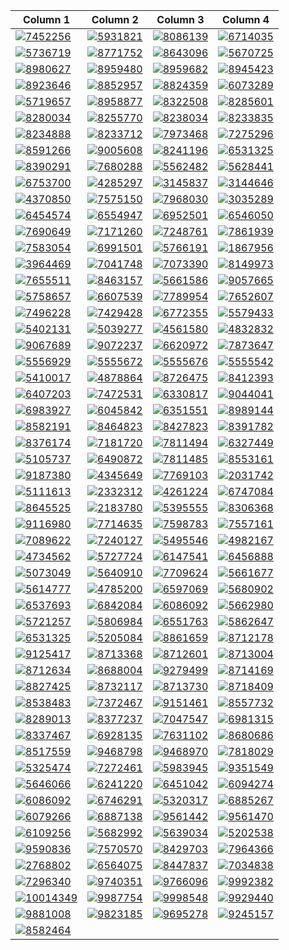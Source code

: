 | Column 1 | Column 2 | Column 3 | Column 4 |
|----------|----------|----------|----------|
|[![7452256](https://cdn.donmai.us/180x180/63/08/63081368093489e52faa973b6384a125.jpg)](https://cdn.donmai.us/original/63/08/63081368093489e52faa973b6384a125.jpg)|[![5931821](https://cdn.donmai.us/180x180/a6/7e/a67eed58a9e8796ee84eb7057704f01f.jpg)](https://cdn.donmai.us/original/a6/7e/a67eed58a9e8796ee84eb7057704f01f.jpg)|[![8086139](https://cdn.donmai.us/180x180/c6/56/c656613a8c3cf0142fd8404e2b3e9309.jpg)](https://cdn.donmai.us/original/c6/56/c656613a8c3cf0142fd8404e2b3e9309.png)|[![6714035](https://cdn.donmai.us/180x180/05/ac/05acd70d7ad25e8aeb8590eafeed0d73.jpg)](https://cdn.donmai.us/original/05/ac/05acd70d7ad25e8aeb8590eafeed0d73.png)|
|[![5736719](https://cdn.donmai.us/180x180/ae/f3/aef3b3fd04e76c3159c3f5c7a75e5883.jpg)](https://cdn.donmai.us/original/ae/f3/aef3b3fd04e76c3159c3f5c7a75e5883.jpg)|[![8771752](https://cdn.donmai.us/180x180/5f/2a/5f2a8843efc3afa109510845f51335ff.jpg)](https://cdn.donmai.us/original/5f/2a/5f2a8843efc3afa109510845f51335ff.png)|[![8643096](https://cdn.donmai.us/180x180/9c/ab/9caba22f5cba96efbdc5a4a738fe5b3c.jpg)](https://cdn.donmai.us/original/9c/ab/9caba22f5cba96efbdc5a4a738fe5b3c.jpg)|[![5670725](https://cdn.donmai.us/180x180/83/0c/830cdbb700d4ed21565e3c21d95b7e2a.jpg)](https://cdn.donmai.us/original/83/0c/830cdbb700d4ed21565e3c21d95b7e2a.jpg)|
|[![8980627](https://cdn.donmai.us/180x180/0b/72/0b726576a7edf7fd20df3cd10c804994.jpg)](https://cdn.donmai.us/original/0b/72/0b726576a7edf7fd20df3cd10c804994.jpg)|[![8959480](https://cdn.donmai.us/180x180/03/75/03756995a1104691f80927a9b1a18239.jpg)](https://cdn.donmai.us/original/03/75/03756995a1104691f80927a9b1a18239.jpg)|[![8959682](https://cdn.donmai.us/180x180/47/cd/47cd17c4ff8da88cd212b705b307a4c0.jpg)](https://cdn.donmai.us/original/47/cd/47cd17c4ff8da88cd212b705b307a4c0.webp)|[![8945423](https://cdn.donmai.us/180x180/75/ac/75ace2447359350bd1e1b9d74cf26023.jpg)](https://cdn.donmai.us/original/75/ac/75ace2447359350bd1e1b9d74cf26023.jpg)|
|[![8923646](https://cdn.donmai.us/180x180/89/54/8954af0896f56b5ee0761cb3932e934c.jpg)](https://cdn.donmai.us/original/89/54/8954af0896f56b5ee0761cb3932e934c.png)|[![8852957](https://cdn.donmai.us/180x180/cb/c0/cbc0aa04de437840bf9a64fb4925e721.jpg)](https://cdn.donmai.us/original/cb/c0/cbc0aa04de437840bf9a64fb4925e721.jpg)|[![8824359](https://cdn.donmai.us/180x180/7f/bb/7fbb92e87a168f102576ff9621319cbf.jpg)](https://cdn.donmai.us/original/7f/bb/7fbb92e87a168f102576ff9621319cbf.jpg)|[![6073289](https://cdn.donmai.us/180x180/b4/bc/b4bc5e96f8a30847ba08e6a7edc12837.jpg)](https://cdn.donmai.us/original/b4/bc/b4bc5e96f8a30847ba08e6a7edc12837.jpg)|
|[![5719657](https://cdn.donmai.us/180x180/be/84/be84edf64374fa3289cee9b28c458194.jpg)](https://cdn.donmai.us/original/be/84/be84edf64374fa3289cee9b28c458194.jpg)|[![8958877](https://cdn.donmai.us/180x180/a2/9c/a29cbb81b1f75ca67e452253d7e43d67.jpg)](https://cdn.donmai.us/original/a2/9c/a29cbb81b1f75ca67e452253d7e43d67.png)|[![8322508](https://cdn.donmai.us/180x180/3f/17/3f17d49fc9f84aeb6cd61e0585e4b307.jpg)](https://cdn.donmai.us/original/3f/17/3f17d49fc9f84aeb6cd61e0585e4b307.jpg)|[![8285601](https://cdn.donmai.us/180x180/c1/72/c17210c0516eb8c33d0a31b56025f69a.jpg)](https://cdn.donmai.us/original/c1/72/c17210c0516eb8c33d0a31b56025f69a.png)|
|[![8280034](https://cdn.donmai.us/180x180/ee/44/ee44cc6fbc58fbe5bdee2b5f0bd9183f.jpg)](https://cdn.donmai.us/original/ee/44/ee44cc6fbc58fbe5bdee2b5f0bd9183f.jpg)|[![8255770](https://cdn.donmai.us/180x180/c7/8e/c78e8f807ab6b7bde06d0eac114d650d.jpg)](https://cdn.donmai.us/original/c7/8e/c78e8f807ab6b7bde06d0eac114d650d.jpg)|[![8238034](https://cdn.donmai.us/180x180/bb/3e/bb3e5b055d56e90eadfca6ec037f2274.jpg)](https://cdn.donmai.us/original/bb/3e/bb3e5b055d56e90eadfca6ec037f2274.jpg)|[![8233835](https://cdn.donmai.us/180x180/33/69/3369892663f5d404e4c57c1af69bdcb0.jpg)](https://cdn.donmai.us/original/33/69/3369892663f5d404e4c57c1af69bdcb0.png)|
|[![8234888](https://cdn.donmai.us/180x180/04/e1/04e173b608c1b22cab3585a53fd5b40d.jpg)](https://cdn.donmai.us/original/04/e1/04e173b608c1b22cab3585a53fd5b40d.jpg)|[![8233712](https://cdn.donmai.us/180x180/e2/7a/e27ad794b73872e26a42b8f792509ffa.jpg)](https://cdn.donmai.us/original/e2/7a/e27ad794b73872e26a42b8f792509ffa.png)|[![7973468](https://cdn.donmai.us/180x180/9c/8e/9c8e94262ba677c4951d88381b5a24b6.jpg)](https://cdn.donmai.us/original/9c/8e/9c8e94262ba677c4951d88381b5a24b6.png)|[![7275296](https://cdn.donmai.us/180x180/73/85/738564f30352fe1a3fa34c54828afcaf.jpg)](https://cdn.donmai.us/original/73/85/738564f30352fe1a3fa34c54828afcaf.jpg)|
|[![8591266](https://cdn.donmai.us/180x180/cf/31/cf31a0d487b68fe91bc293a7069f4015.jpg)](https://cdn.donmai.us/original/cf/31/cf31a0d487b68fe91bc293a7069f4015.jpg)|[![9005608](https://cdn.donmai.us/180x180/d4/0b/d40baecd36620e58638c304c570d31f9.jpg)](https://cdn.donmai.us/original/d4/0b/d40baecd36620e58638c304c570d31f9.jpg)|[![8241196](https://cdn.donmai.us/180x180/3b/69/3b6957ac2c202eaa83dd1260245dce02.jpg)](https://cdn.donmai.us/original/3b/69/3b6957ac2c202eaa83dd1260245dce02.png)|[![6531325](https://cdn.donmai.us/180x180/f2/86/f286ef789fe18b5da8c8efa84d3e940b.jpg)](https://cdn.donmai.us/original/f2/86/f286ef789fe18b5da8c8efa84d3e940b.jpg)|
|[![8390291](https://cdn.donmai.us/180x180/81/f8/81f8682dd756aec93cd853dc4941aee7.jpg)](https://cdn.donmai.us/original/81/f8/81f8682dd756aec93cd853dc4941aee7.jpg)|[![7680288](https://cdn.donmai.us/180x180/02/e4/02e43e0bb33bb8b52595d4d5d7790a64.jpg)](https://cdn.donmai.us/original/02/e4/02e43e0bb33bb8b52595d4d5d7790a64.jpg)|[![5562482](https://cdn.donmai.us/180x180/b6/dc/b6dc17169b26a267facadd030be6efcc.jpg)](https://cdn.donmai.us/original/b6/dc/b6dc17169b26a267facadd030be6efcc.png)|[![5628441](https://cdn.donmai.us/180x180/e2/26/e2260b04c80360bda79cd1954295fc5f.jpg)](https://cdn.donmai.us/original/e2/26/e2260b04c80360bda79cd1954295fc5f.png)|
|[![6753700](https://cdn.donmai.us/180x180/ff/97/ff97b3db2b1899cb25ce03f97018195f.jpg)](https://cdn.donmai.us/original/ff/97/ff97b3db2b1899cb25ce03f97018195f.jpg)|[![4285297](https://cdn.donmai.us/180x180/63/a7/63a71240e95b4ebe066227b51e34043b.jpg)](https://cdn.donmai.us/original/63/a7/63a71240e95b4ebe066227b51e34043b.jpg)|[![3145837](https://cdn.donmai.us/180x180/3b/38/3b38d62853a4af2052b2c76f1aada896.jpg)](https://cdn.donmai.us/original/3b/38/3b38d62853a4af2052b2c76f1aada896.jpg)|[![3144646](https://cdn.donmai.us/180x180/e0/ed/e0edb8e5f2e4587f81047460144c0163.jpg)](https://cdn.donmai.us/original/e0/ed/e0edb8e5f2e4587f81047460144c0163.jpg)|
|[![4370850](https://cdn.donmai.us/180x180/aa/3f/aa3fdc04596e72f046104f2393ae2463.jpg)](https://cdn.donmai.us/original/aa/3f/aa3fdc04596e72f046104f2393ae2463.jpg)|[![7575150](https://cdn.donmai.us/180x180/2a/de/2ade38e8828ca4e7a0fadf8329e47cb9.jpg)](https://cdn.donmai.us/original/2a/de/2ade38e8828ca4e7a0fadf8329e47cb9.jpg)|[![7968030](https://cdn.donmai.us/180x180/c9/f1/c9f1701e96b0c252fb6b1de5c6839996.jpg)](https://cdn.donmai.us/original/c9/f1/c9f1701e96b0c252fb6b1de5c6839996.jpg)|[![3035289](https://cdn.donmai.us/180x180/f0/74/f0746f38ebe01c7f4ebd6e9ed4ffab68.jpg)](https://cdn.donmai.us/original/f0/74/f0746f38ebe01c7f4ebd6e9ed4ffab68.jpg)|
|[![6454574](https://cdn.donmai.us/180x180/b5/98/b598a5d14d47f5e167bbb7ea04958ad0.jpg)](https://cdn.donmai.us/original/b5/98/b598a5d14d47f5e167bbb7ea04958ad0.jpg)|[![6554947](https://cdn.donmai.us/180x180/30/0a/300a8c05660fcb56157894ab75767fc4.jpg)](https://cdn.donmai.us/original/30/0a/300a8c05660fcb56157894ab75767fc4.jpg)|[![6952501](https://cdn.donmai.us/180x180/21/bb/21bb594c4ed0700ff964ada3c344b2aa.jpg)](https://cdn.donmai.us/original/21/bb/21bb594c4ed0700ff964ada3c344b2aa.jpg)|[![6546050](https://cdn.donmai.us/180x180/75/8a/758a620f86b9ce4bebd8dbf370bdce8b.jpg)](https://cdn.donmai.us/original/75/8a/758a620f86b9ce4bebd8dbf370bdce8b.jpg)|
|[![7690649](https://cdn.donmai.us/180x180/d5/1a/d51af60a46041d82594b5f7a1c5df8c5.jpg)](https://cdn.donmai.us/original/d5/1a/d51af60a46041d82594b5f7a1c5df8c5.jpg)|[![7171260](https://cdn.donmai.us/180x180/05/20/05207a4579ba1ebf34169f833ab3ab34.jpg)](https://cdn.donmai.us/original/05/20/05207a4579ba1ebf34169f833ab3ab34.png)|[![7248761](https://cdn.donmai.us/180x180/04/07/04078479598689087bb4b1052968c583.jpg)](https://cdn.donmai.us/original/04/07/04078479598689087bb4b1052968c583.jpg)|[![7861939](https://cdn.donmai.us/180x180/d7/f0/d7f0b698839316180679437602703888.jpg)](https://cdn.donmai.us/original/d7/f0/d7f0b698839316180679437602703888.jpg)|
|[![7583054](https://cdn.donmai.us/180x180/a5/2b/a52b043c4dcc4c4db95f1d3e07937ffa.jpg)](https://cdn.donmai.us/original/a5/2b/a52b043c4dcc4c4db95f1d3e07937ffa.jpg)|[![6991501](https://cdn.donmai.us/180x180/f9/37/f9374b382b4e56c3625ef0908ac65584.jpg)](https://cdn.donmai.us/original/f9/37/f9374b382b4e56c3625ef0908ac65584.png)|[![5766191](https://cdn.donmai.us/180x180/51/95/5195554d16a01f36a4adf732a4c97921.jpg)](https://cdn.donmai.us/original/51/95/5195554d16a01f36a4adf732a4c97921.jpg)|[![1867956](https://cdn.donmai.us/180x180/c6/0d/c60d58b509c31e5456760a5aa2f6b6b8.jpg)](https://cdn.donmai.us/original/c6/0d/c60d58b509c31e5456760a5aa2f6b6b8.jpg)|
|[![3964469](https://cdn.donmai.us/180x180/7b/41/7b417cc5846704fcdc9bc11e8e3e1f76.jpg)](https://cdn.donmai.us/original/7b/41/7b417cc5846704fcdc9bc11e8e3e1f76.jpg)|[![7041748](https://cdn.donmai.us/180x180/d4/f3/d4f3c17df7c5dbdbe2bc45bf5e90de13.jpg)](https://cdn.donmai.us/original/d4/f3/d4f3c17df7c5dbdbe2bc45bf5e90de13.png)|[![7073390](https://cdn.donmai.us/180x180/d0/9e/d09eb1ff7a7222227229b5350bf623d3.jpg)](https://cdn.donmai.us/original/d0/9e/d09eb1ff7a7222227229b5350bf623d3.jpg)|[![8149973](https://cdn.donmai.us/180x180/71/f6/71f665e1aa390e5a27abb8439e85986c.jpg)](https://cdn.donmai.us/original/71/f6/71f665e1aa390e5a27abb8439e85986c.jpg)|
|[![7655511](https://cdn.donmai.us/180x180/13/b5/13b535bca2ae23fe7f30c7e5c136abf6.jpg)](https://cdn.donmai.us/original/13/b5/13b535bca2ae23fe7f30c7e5c136abf6.jpg)|[![8463157](https://cdn.donmai.us/180x180/6d/18/6d18aca231c3995f1f9013fac7ee07f9.jpg)](https://cdn.donmai.us/original/6d/18/6d18aca231c3995f1f9013fac7ee07f9.jpg)|[![5661586](https://cdn.donmai.us/180x180/e3/fc/e3fcb8d68ad8c69ab35bf39044555627.jpg)](https://cdn.donmai.us/original/e3/fc/e3fcb8d68ad8c69ab35bf39044555627.jpg)|[![9057665](https://cdn.donmai.us/180x180/80/a1/80a1823d9756412559b868f8fe9ca67e.jpg)](https://cdn.donmai.us/original/80/a1/80a1823d9756412559b868f8fe9ca67e.jpg)|
|[![5758657](https://cdn.donmai.us/180x180/dc/96/dc969f3a24485ca7c21cbb48134a0f20.jpg)](https://cdn.donmai.us/original/dc/96/dc969f3a24485ca7c21cbb48134a0f20.jpg)|[![6607539](https://cdn.donmai.us/180x180/ff/d3/ffd37f1dab76bc85f912ce263962bf46.jpg)](https://cdn.donmai.us/original/ff/d3/ffd37f1dab76bc85f912ce263962bf46.jpg)|[![7789954](https://cdn.donmai.us/180x180/f5/3c/f53c27de5cab6284a152841206e6503a.jpg)](https://cdn.donmai.us/original/f5/3c/f53c27de5cab6284a152841206e6503a.jpg)|[![7652607](https://cdn.donmai.us/180x180/10/ff/10ff9cd8f8efcb402da24f4974eb20c1.jpg)](https://cdn.donmai.us/original/10/ff/10ff9cd8f8efcb402da24f4974eb20c1.jpg)|
|[![7496228](https://cdn.donmai.us/180x180/17/9c/179c04cc0ce301eb7f4e69a82f9326d5.jpg)](https://cdn.donmai.us/original/17/9c/179c04cc0ce301eb7f4e69a82f9326d5.jpg)|[![7429428](https://cdn.donmai.us/180x180/99/6e/996ea925ac1707230ec536c7831586b9.jpg)](https://cdn.donmai.us/original/99/6e/996ea925ac1707230ec536c7831586b9.jpg)|[![6772355](https://cdn.donmai.us/180x180/9f/3a/9f3a87d6eaffb7153750871ae595a9dc.jpg)](https://cdn.donmai.us/original/9f/3a/9f3a87d6eaffb7153750871ae595a9dc.jpg)|[![5579433](https://cdn.donmai.us/180x180/99/ed/99ed243d04bdfcee75b3c3171a359a86.jpg)](https://cdn.donmai.us/original/99/ed/99ed243d04bdfcee75b3c3171a359a86.jpg)|
|[![5402131](https://cdn.donmai.us/180x180/fa/30/fa3040b6d80f5dd3d988a76d6d463397.jpg)](https://cdn.donmai.us/original/fa/30/fa3040b6d80f5dd3d988a76d6d463397.jpg)|[![5039277](https://cdn.donmai.us/180x180/ca/db/cadb38bca425c44f1765e4b967ffea8d.jpg)](https://cdn.donmai.us/original/ca/db/cadb38bca425c44f1765e4b967ffea8d.jpg)|[![4561580](https://cdn.donmai.us/180x180/10/cc/10cc0aaccec6ae8978882eaf6e95ca45.jpg)](https://cdn.donmai.us/original/10/cc/10cc0aaccec6ae8978882eaf6e95ca45.jpg)|[![4832832](https://cdn.donmai.us/180x180/db/9f/db9fd294c1afb374a5755a92a8d04108.jpg)](https://cdn.donmai.us/original/db/9f/db9fd294c1afb374a5755a92a8d04108.jpg)|
|[![9067689](https://cdn.donmai.us/180x180/a3/03/a303072f336c6008927c18b1de6f2d93.jpg)](https://cdn.donmai.us/original/a3/03/a303072f336c6008927c18b1de6f2d93.jpg)|[![9072237](https://cdn.donmai.us/180x180/86/f2/86f200e91320d247eeec62a4bab6047b.jpg)](https://cdn.donmai.us/original/86/f2/86f200e91320d247eeec62a4bab6047b.jpg)|[![6620972](https://cdn.donmai.us/180x180/40/98/40988bd14a809c4a2f571ce292fddef6.jpg)](https://cdn.donmai.us/original/40/98/40988bd14a809c4a2f571ce292fddef6.jpg)|[![7873647](https://cdn.donmai.us/180x180/06/a4/06a47be08882ee01dfe114943c9f24fb.jpg)](https://cdn.donmai.us/original/06/a4/06a47be08882ee01dfe114943c9f24fb.jpg)|
|[![5556929](https://cdn.donmai.us/180x180/51/d7/51d7f98bf76ec9e3affcaf0e4a992179.jpg)](https://cdn.donmai.us/original/51/d7/51d7f98bf76ec9e3affcaf0e4a992179.jpg)|[![5555672](https://cdn.donmai.us/180x180/50/a2/50a28b76543c16653d197f44ef5ecaa2.jpg)](https://cdn.donmai.us/original/50/a2/50a28b76543c16653d197f44ef5ecaa2.jpg)|[![5555676](https://cdn.donmai.us/180x180/00/51/0051774358dc91ded5e040d3a83a2f8f.jpg)](https://cdn.donmai.us/original/00/51/0051774358dc91ded5e040d3a83a2f8f.jpg)|[![5555542](https://cdn.donmai.us/180x180/63/58/63584b8cee3e110fe09721b7e6b40d05.jpg)](https://cdn.donmai.us/original/63/58/63584b8cee3e110fe09721b7e6b40d05.jpg)|
|[![5410017](https://cdn.donmai.us/180x180/0f/2d/0f2d21662cef959f804ca48b8ef5027e.jpg)](https://cdn.donmai.us/original/0f/2d/0f2d21662cef959f804ca48b8ef5027e.jpg)|[![4878864](https://cdn.donmai.us/180x180/f6/8a/f68acdd75d10a1b7cc927a2076433537.jpg)](https://cdn.donmai.us/original/f6/8a/f68acdd75d10a1b7cc927a2076433537.jpg)|[![8726475](https://cdn.donmai.us/180x180/f3/f8/f3f8d5c26adf393e0ce22b59baa40270.jpg)](https://cdn.donmai.us/original/f3/f8/f3f8d5c26adf393e0ce22b59baa40270.png)|[![8412393](https://cdn.donmai.us/180x180/43/2e/432ecabbebcdfd36606ab46efd7203bb.jpg)](https://cdn.donmai.us/original/43/2e/432ecabbebcdfd36606ab46efd7203bb.jpg)|
|[![6407203](https://cdn.donmai.us/180x180/86/20/862009828951a5e48ae4d4873a4194ae.jpg)](https://cdn.donmai.us/original/86/20/862009828951a5e48ae4d4873a4194ae.png)|[![7472531](https://cdn.donmai.us/180x180/6c/46/6c46d00cccc849de7dbee3ede37db2ac.jpg)](https://cdn.donmai.us/original/6c/46/6c46d00cccc849de7dbee3ede37db2ac.jpg)|[![6330817](https://cdn.donmai.us/180x180/ea/6a/ea6afa8f7b30280b4e92edc3c48e3b5c.jpg)](https://cdn.donmai.us/original/ea/6a/ea6afa8f7b30280b4e92edc3c48e3b5c.jpg)|[![9044041](https://cdn.donmai.us/180x180/22/fa/22fa1ae62fd233a870b784a0abdf0caf.jpg)](https://cdn.donmai.us/original/22/fa/22fa1ae62fd233a870b784a0abdf0caf.png)|
|[![6983927](https://cdn.donmai.us/180x180/a8/df/a8dfea944d5ec785658a694bd008e413.jpg)](https://cdn.donmai.us/original/a8/df/a8dfea944d5ec785658a694bd008e413.jpg)|[![6045842](https://cdn.donmai.us/180x180/b4/6c/b46cd85aedea9d9169412544bb666852.jpg)](https://cdn.donmai.us/original/b4/6c/b46cd85aedea9d9169412544bb666852.jpg)|[![6351551](https://cdn.donmai.us/180x180/29/e4/29e4f75206b36ea0d6aa4f3a654d94e8.jpg)](https://cdn.donmai.us/original/29/e4/29e4f75206b36ea0d6aa4f3a654d94e8.png)|[![8989144](https://cdn.donmai.us/180x180/ee/08/ee086201fd156d320d00e6dcd84db02d.jpg)](https://cdn.donmai.us/original/ee/08/ee086201fd156d320d00e6dcd84db02d.jpg)|
|[![8582191](https://cdn.donmai.us/180x180/7a/7a/7a7a517c995cdc9cc565180aefaa883a.jpg)](https://cdn.donmai.us/original/7a/7a/7a7a517c995cdc9cc565180aefaa883a.jpg)|[![8464823](https://cdn.donmai.us/180x180/cf/79/cf79b04046c8bba91ed6bc0e5495b7a6.jpg)](https://cdn.donmai.us/original/cf/79/cf79b04046c8bba91ed6bc0e5495b7a6.jpg)|[![8427823](https://cdn.donmai.us/180x180/3a/59/3a59af286082420f3b25949914159d81.jpg)](https://cdn.donmai.us/original/3a/59/3a59af286082420f3b25949914159d81.jpg)|[![8391782](https://cdn.donmai.us/180x180/1a/aa/1aaae2fbe0d977c7aba257e933faa460.jpg)](https://cdn.donmai.us/original/1a/aa/1aaae2fbe0d977c7aba257e933faa460.jpg)|
|[![8376174](https://cdn.donmai.us/180x180/41/13/41135057e1c72aa4bb0ea9550849f38e.jpg)](https://cdn.donmai.us/original/41/13/41135057e1c72aa4bb0ea9550849f38e.png)|[![7181720](https://cdn.donmai.us/180x180/3d/e7/3de7db43a25a85e8efbd8c90b3a075e8.jpg)](https://cdn.donmai.us/original/3d/e7/3de7db43a25a85e8efbd8c90b3a075e8.jpg)|[![7811494](https://cdn.donmai.us/180x180/9f/08/9f08c1f94453c42ee1a8c5985ea3d5d8.jpg)](https://cdn.donmai.us/original/9f/08/9f08c1f94453c42ee1a8c5985ea3d5d8.jpg)|[![6327449](https://cdn.donmai.us/180x180/6d/6d/6d6d97bea9b3563424b4b1e1e9201782.jpg)](https://cdn.donmai.us/original/6d/6d/6d6d97bea9b3563424b4b1e1e9201782.jpg)|
|[![5105737](https://cdn.donmai.us/180x180/f5/8b/f58bbe75a3d243b8a4fb7a16c0749791.jpg)](https://cdn.donmai.us/original/f5/8b/f58bbe75a3d243b8a4fb7a16c0749791.jpg)|[![6490872](https://cdn.donmai.us/180x180/43/53/4353d6dfae60ca3fadfed899ed5666de.jpg)](https://cdn.donmai.us/original/43/53/4353d6dfae60ca3fadfed899ed5666de.jpg)|[![7811485](https://cdn.donmai.us/180x180/96/e1/96e15fa0a8e582f53806713efb8ae084.jpg)](https://cdn.donmai.us/original/96/e1/96e15fa0a8e582f53806713efb8ae084.jpg)|[![8553161](https://cdn.donmai.us/180x180/ea/46/ea46677102a884bc176274d10249ea12.jpg)](https://cdn.donmai.us/original/ea/46/ea46677102a884bc176274d10249ea12.jpg)|
|[![9187380](https://cdn.donmai.us/180x180/e9/97/e99719e37cfcf15de194aae2561c411b.jpg)](https://cdn.donmai.us/original/e9/97/e99719e37cfcf15de194aae2561c411b.jpg)|[![4345649](https://cdn.donmai.us/180x180/e5/1f/e51fba0f8a13a1b1a4b43ed69b91a113.jpg)](https://cdn.donmai.us/original/e5/1f/e51fba0f8a13a1b1a4b43ed69b91a113.png)|[![7769103](https://cdn.donmai.us/180x180/bb/9d/bb9de1a73e0eb68fb70c7e26301ef650.jpg)](https://cdn.donmai.us/original/bb/9d/bb9de1a73e0eb68fb70c7e26301ef650.png)|[![2031742](https://cdn.donmai.us/180x180/bf/e2/bfe250e431b3bf478cc931b134ad42a1.jpg)](https://cdn.donmai.us/original/bf/e2/bfe250e431b3bf478cc931b134ad42a1.jpg)|
|[![5111613](https://cdn.donmai.us/180x180/d1/02/d102decf37a9e9158992e320de357f05.jpg)](https://cdn.donmai.us/original/d1/02/d102decf37a9e9158992e320de357f05.png)|[![2332312](https://cdn.donmai.us/180x180/54/4e/544e426c18d6eb8f9e689c148fa157bb.jpg)](https://cdn.donmai.us/original/54/4e/544e426c18d6eb8f9e689c148fa157bb.jpg)|[![4261224](https://cdn.donmai.us/180x180/a8/3c/a83c3b909fe488d127241fa316fa32d2.jpg)](https://cdn.donmai.us/original/a8/3c/a83c3b909fe488d127241fa316fa32d2.jpg)|[![6747084](https://cdn.donmai.us/180x180/a1/3e/a13e2f59249e2f51d8965acec0128523.jpg)](https://cdn.donmai.us/original/a1/3e/a13e2f59249e2f51d8965acec0128523.jpg)|
|[![8645525](https://cdn.donmai.us/180x180/d6/bc/d6bc65a7afc55cdac89a5485a34228e6.jpg)](https://cdn.donmai.us/original/d6/bc/d6bc65a7afc55cdac89a5485a34228e6.png)|[![2183780](https://cdn.donmai.us/180x180/d6/60/d660f9c929acd223dc95cf9ad6971bd0.jpg)](https://cdn.donmai.us/original/d6/60/d660f9c929acd223dc95cf9ad6971bd0.jpg)|[![5395555](https://cdn.donmai.us/180x180/59/c2/59c22222d63cdd88279962c46f7c4669.jpg)](https://cdn.donmai.us/original/59/c2/59c22222d63cdd88279962c46f7c4669.jpg)|[![8306368](https://cdn.donmai.us/180x180/14/ee/14eeaef08d7d4a634f332889053028b3.jpg)](https://cdn.donmai.us/original/14/ee/14eeaef08d7d4a634f332889053028b3.jpg)|
|[![9116980](https://cdn.donmai.us/180x180/65/79/65791aad4d92181089d058f69d59643e.jpg)](https://cdn.donmai.us/original/65/79/65791aad4d92181089d058f69d59643e.jpg)|[![7714635](https://cdn.donmai.us/180x180/d7/14/d714d9a09ec9584819f37d7ffe114e7c.jpg)](https://cdn.donmai.us/original/d7/14/d714d9a09ec9584819f37d7ffe114e7c.jpg)|[![7598783](https://cdn.donmai.us/180x180/e1/91/e19121a3d083a3770cb90c50e9613c63.jpg)](https://cdn.donmai.us/original/e1/91/e19121a3d083a3770cb90c50e9613c63.jpg)|[![7557161](https://cdn.donmai.us/180x180/1a/2e/1a2e84818b375ce1a22d225dd283b6c1.jpg)](https://cdn.donmai.us/original/1a/2e/1a2e84818b375ce1a22d225dd283b6c1.jpg)|
|[![7089622](https://cdn.donmai.us/180x180/74/00/74000d9c40a8cfe55aa2a32524a015d0.jpg)](https://cdn.donmai.us/original/74/00/74000d9c40a8cfe55aa2a32524a015d0.jpg)|[![7240127](https://cdn.donmai.us/180x180/b4/fc/b4fc74304ebfeb18e94776dc675959d9.jpg)](https://cdn.donmai.us/original/b4/fc/b4fc74304ebfeb18e94776dc675959d9.jpg)|[![5495546](https://cdn.donmai.us/180x180/99/9d/999d4de94253b96e02bebae7fd8d8b53.jpg)](https://cdn.donmai.us/original/99/9d/999d4de94253b96e02bebae7fd8d8b53.jpg)|[![4982167](https://cdn.donmai.us/180x180/df/9c/df9cca63aa50509f5ca68e2237ee270c.jpg)](https://cdn.donmai.us/original/df/9c/df9cca63aa50509f5ca68e2237ee270c.jpg)|
|[![4734562](https://cdn.donmai.us/180x180/ba/c7/bac70c725a0c45562b217d1bbd39863b.jpg)](https://cdn.donmai.us/original/ba/c7/bac70c725a0c45562b217d1bbd39863b.jpg)|[![5727724](https://cdn.donmai.us/180x180/e3/ca/e3caf278dd0df0986f92cc9b63af2cf4.jpg)](https://cdn.donmai.us/original/e3/ca/e3caf278dd0df0986f92cc9b63af2cf4.png)|[![6147541](https://cdn.donmai.us/180x180/99/34/993429bbfae1b1f75d98285bbdac7f4e.jpg)](https://cdn.donmai.us/original/99/34/993429bbfae1b1f75d98285bbdac7f4e.jpg)|[![6456888](https://cdn.donmai.us/180x180/7b/10/7b104362aff039e03e4b7d76ff82a1da.jpg)](https://cdn.donmai.us/original/7b/10/7b104362aff039e03e4b7d76ff82a1da.jpg)|
|[![5073049](https://cdn.donmai.us/180x180/06/3e/063e47cfc7049fe01f46fae4307a088a.jpg)](https://cdn.donmai.us/original/06/3e/063e47cfc7049fe01f46fae4307a088a.jpg)|[![5640910](https://cdn.donmai.us/180x180/ba/5b/ba5b4ed342c12be900dc353262daf188.jpg)](https://cdn.donmai.us/original/ba/5b/ba5b4ed342c12be900dc353262daf188.jpg)|[![7709624](https://cdn.donmai.us/180x180/50/67/5067efa766f66ff4350384eeddb077d8.jpg)](https://cdn.donmai.us/original/50/67/5067efa766f66ff4350384eeddb077d8.jpg)|[![5661677](https://cdn.donmai.us/180x180/2d/6b/2d6be2c0cf2c8a4b5db126838e6f4034.jpg)](https://cdn.donmai.us/original/2d/6b/2d6be2c0cf2c8a4b5db126838e6f4034.jpg)|
|[![5614777](https://cdn.donmai.us/180x180/38/ad/38ad4c5127909a2d73bd2c5792f00be4.jpg)](https://cdn.donmai.us/original/38/ad/38ad4c5127909a2d73bd2c5792f00be4.jpg)|[![4785200](https://cdn.donmai.us/180x180/c6/e8/c6e8bfe95e94a1682e5661ac0ca64b22.jpg)](https://cdn.donmai.us/original/c6/e8/c6e8bfe95e94a1682e5661ac0ca64b22.jpg)|[![6597069](https://cdn.donmai.us/180x180/f3/25/f325790719b7db976e79765d4be223d5.jpg)](https://cdn.donmai.us/original/f3/25/f325790719b7db976e79765d4be223d5.jpg)|[![5680902](https://cdn.donmai.us/180x180/8a/e2/8ae269510fe479e9c79a07757da65ce2.jpg)](https://cdn.donmai.us/original/8a/e2/8ae269510fe479e9c79a07757da65ce2.jpg)|
|[![6537693](https://cdn.donmai.us/180x180/b3/08/b30852b08fbc0bb6c6912dec04d11b24.jpg)](https://cdn.donmai.us/original/b3/08/b30852b08fbc0bb6c6912dec04d11b24.jpg)|[![6842084](https://cdn.donmai.us/180x180/7d/57/7d5731509da4093dc142740788254aeb.jpg)](https://cdn.donmai.us/original/7d/57/7d5731509da4093dc142740788254aeb.jpg)|[![6086092](https://cdn.donmai.us/180x180/ec/b3/ecb37862c10d78ddb51d3bed182d7a01.jpg)](https://cdn.donmai.us/original/ec/b3/ecb37862c10d78ddb51d3bed182d7a01.jpg)|[![5662980](https://cdn.donmai.us/180x180/22/e5/22e58c24fa0b2b3494a2ca34c12f1a7f.jpg)](https://cdn.donmai.us/original/22/e5/22e58c24fa0b2b3494a2ca34c12f1a7f.jpg)|
|[![5721257](https://cdn.donmai.us/180x180/3d/70/3d7075e525e794d4e026cd9083ff7003.jpg)](https://cdn.donmai.us/original/3d/70/3d7075e525e794d4e026cd9083ff7003.jpg)|[![5806984](https://cdn.donmai.us/180x180/7f/ec/7fece8117b433054014c474531ed5de6.jpg)](https://cdn.donmai.us/original/7f/ec/7fece8117b433054014c474531ed5de6.jpg)|[![6551763](https://cdn.donmai.us/180x180/06/e6/06e697fc29385a2e4ac5448e80ddde6a.jpg)](https://cdn.donmai.us/original/06/e6/06e697fc29385a2e4ac5448e80ddde6a.jpg)|[![5862647](https://cdn.donmai.us/180x180/41/c1/41c1e7dbbf6ba3ab93634e0425fcdd18.jpg)](https://cdn.donmai.us/original/41/c1/41c1e7dbbf6ba3ab93634e0425fcdd18.jpg)|
|[![6531325](https://cdn.donmai.us/180x180/f2/86/f286ef789fe18b5da8c8efa84d3e940b.jpg)](https://cdn.donmai.us/original/f2/86/f286ef789fe18b5da8c8efa84d3e940b.jpg)|[![5205084](https://cdn.donmai.us/180x180/f8/93/f893c502010ba5f18efe203b3924bfd7.jpg)](https://cdn.donmai.us/original/f8/93/f893c502010ba5f18efe203b3924bfd7.jpg)|[![8861659](https://cdn.donmai.us/180x180/d1/b3/d1b37186d5e6f32197b431271ecbdc5d.jpg)](https://cdn.donmai.us/original/d1/b3/d1b37186d5e6f32197b431271ecbdc5d.jpg)|[![8712178](https://cdn.donmai.us/180x180/52/36/5236dc5c00a13b58eed6af0f85d408a9.jpg)](https://cdn.donmai.us/original/52/36/5236dc5c00a13b58eed6af0f85d408a9.jpg)|
|[![9125417](https://cdn.donmai.us/180x180/65/26/652612bb665a83de2c8c06b82e4b82b8.jpg)](https://cdn.donmai.us/original/65/26/652612bb665a83de2c8c06b82e4b82b8.jpg)|[![8713368](https://cdn.donmai.us/180x180/39/1b/391b8d8ca259abca87458d7aa0ba071b.jpg)](https://cdn.donmai.us/original/39/1b/391b8d8ca259abca87458d7aa0ba071b.jpg)|[![8712601](https://cdn.donmai.us/180x180/66/7b/667b88c7018d06b8bac3503947ea5795.jpg)](https://cdn.donmai.us/original/66/7b/667b88c7018d06b8bac3503947ea5795.jpg)|[![8713004](https://cdn.donmai.us/180x180/6b/0c/6b0c9e953cd7b595a3b40af4ff5db71e.jpg)](https://cdn.donmai.us/original/6b/0c/6b0c9e953cd7b595a3b40af4ff5db71e.jpg)|
|[![8712634](https://cdn.donmai.us/180x180/73/6e/736e24992005fe4d625459f70b964c6d.jpg)](https://cdn.donmai.us/original/73/6e/736e24992005fe4d625459f70b964c6d.jpg)|[![8688004](https://cdn.donmai.us/180x180/b7/e8/b7e8f056e48cb1af09e685f3abc9ae72.jpg)](https://cdn.donmai.us/original/b7/e8/b7e8f056e48cb1af09e685f3abc9ae72.jpg)|[![9279499](https://cdn.donmai.us/180x180/2b/ad/2bad5d6de6154689562b216d0d7dd079.jpg)](https://cdn.donmai.us/original/2b/ad/2bad5d6de6154689562b216d0d7dd079.png)|[![8714169](https://cdn.donmai.us/180x180/57/61/5761662c1128269b9fd02c9208150a20.jpg)](https://cdn.donmai.us/original/57/61/5761662c1128269b9fd02c9208150a20.jpg)|
|[![8827425](https://cdn.donmai.us/180x180/98/80/9880bff3b8113168c2a075a0ddb2b9e6.jpg)](https://cdn.donmai.us/original/98/80/9880bff3b8113168c2a075a0ddb2b9e6.jpg)|[![8732117](https://cdn.donmai.us/180x180/95/4d/954d2c7ffd3d425c8ce3688cb1198796.jpg)](https://cdn.donmai.us/original/95/4d/954d2c7ffd3d425c8ce3688cb1198796.png)|[![8713730](https://cdn.donmai.us/180x180/9a/f4/9af48d1fc92e1b248feeb01978173d9a.jpg)](https://cdn.donmai.us/original/9a/f4/9af48d1fc92e1b248feeb01978173d9a.png)|[![8718409](https://cdn.donmai.us/180x180/00/07/0007dfbed6ffd22f36e9423b596b004b.jpg)](https://cdn.donmai.us/original/00/07/0007dfbed6ffd22f36e9423b596b004b.jpg)|
|[![8538483](https://cdn.donmai.us/180x180/a8/a5/a8a5ac3f090c7a67f6063af27644540c.jpg)](https://cdn.donmai.us/original/a8/a5/a8a5ac3f090c7a67f6063af27644540c.jpg)|[![7372467](https://cdn.donmai.us/180x180/c2/71/c27125310e6fbafaf16294c54019be20.jpg)](https://cdn.donmai.us/original/c2/71/c27125310e6fbafaf16294c54019be20.png)|[![9151461](https://cdn.donmai.us/180x180/0e/9f/0e9fe371b7c2da37a7f38d3aaafd10b9.jpg)](https://cdn.donmai.us/original/0e/9f/0e9fe371b7c2da37a7f38d3aaafd10b9.png)|[![8557732](https://cdn.donmai.us/180x180/82/1d/821d923ca8f6aee0dde6df87bbb6526e.jpg)](https://cdn.donmai.us/original/82/1d/821d923ca8f6aee0dde6df87bbb6526e.jpg)|
|[![8289013](https://cdn.donmai.us/180x180/6e/d1/6ed1dca9e8e0282ab51b91164fbc0deb.jpg)](https://cdn.donmai.us/original/6e/d1/6ed1dca9e8e0282ab51b91164fbc0deb.jpg)|[![8377237](https://cdn.donmai.us/180x180/8d/4d/8d4dce43c5fad65933f60b35f835a74f.jpg)](https://cdn.donmai.us/original/8d/4d/8d4dce43c5fad65933f60b35f835a74f.png)|[![7047547](https://cdn.donmai.us/180x180/b8/60/b860d4f50911a3cbee3c4c0947812317.jpg)](https://cdn.donmai.us/original/b8/60/b860d4f50911a3cbee3c4c0947812317.jpg)|[![6981315](https://cdn.donmai.us/180x180/51/d9/51d9e2a61426e0dd3d05e90f74dcaa17.jpg)](https://cdn.donmai.us/original/51/d9/51d9e2a61426e0dd3d05e90f74dcaa17.jpg)|
|[![8337467](https://cdn.donmai.us/180x180/9b/d0/9bd0520aef5554344ded5a6f9e90170c.jpg)](https://cdn.donmai.us/original/9b/d0/9bd0520aef5554344ded5a6f9e90170c.jpg)|[![6928135](https://cdn.donmai.us/180x180/f4/45/f445b9fde64d904a237fefc106920d32.jpg)](https://cdn.donmai.us/original/f4/45/f445b9fde64d904a237fefc106920d32.jpg)|[![7631102](https://cdn.donmai.us/180x180/59/d6/59d69f1cf86c8008b4b45dd6b03aba95.jpg)](https://cdn.donmai.us/original/59/d6/59d69f1cf86c8008b4b45dd6b03aba95.jpg)|[![8680686](https://cdn.donmai.us/180x180/4e/87/4e87eb1cef0f49dc7132df14fdbfbc99.jpg)](https://cdn.donmai.us/original/4e/87/4e87eb1cef0f49dc7132df14fdbfbc99.jpg)|
|[![8517559](https://cdn.donmai.us/180x180/95/18/951882a0d16ae821ec0d0d5f6ff42f4f.jpg)](https://cdn.donmai.us/original/95/18/951882a0d16ae821ec0d0d5f6ff42f4f.jpg)|[![9468798](https://cdn.donmai.us/180x180/0b/6b/0b6b654edaf074006c45a39e184050cf.jpg)](https://cdn.donmai.us/original/0b/6b/0b6b654edaf074006c45a39e184050cf.jpg)|[![9468970](https://cdn.donmai.us/180x180/be/38/be38a617241aa466056b8ba8860a32cd.jpg)](https://cdn.donmai.us/original/be/38/be38a617241aa466056b8ba8860a32cd.jpg)|[![7818029](https://cdn.donmai.us/180x180/74/15/74155ac149e23e068c71866c7054bac7.jpg)](https://cdn.donmai.us/original/74/15/74155ac149e23e068c71866c7054bac7.jpg)|
|[![5325474](https://cdn.donmai.us/180x180/0c/94/0c942b5f6763ce597382ae10e34abe5b.jpg)](https://cdn.donmai.us/original/0c/94/0c942b5f6763ce597382ae10e34abe5b.jpg)|[![7272461](https://cdn.donmai.us/180x180/71/b9/71b9fbbc9419368809b02c9039f57107.jpg)](https://cdn.donmai.us/original/71/b9/71b9fbbc9419368809b02c9039f57107.jpg)|[![5983945](https://cdn.donmai.us/180x180/4c/ba/4cbad5c85734802b3e882a96314c0dac.jpg)](https://cdn.donmai.us/original/4c/ba/4cbad5c85734802b3e882a96314c0dac.jpg)|[![9351549](https://cdn.donmai.us/180x180/a2/a9/a2a903f8f0729a09e39a40ce925598e4.jpg)](https://cdn.donmai.us/original/a2/a9/a2a903f8f0729a09e39a40ce925598e4.png)|
|[![5646066](https://cdn.donmai.us/180x180/d4/54/d4549c25e3d06fe29e696de8f71ac23b.jpg)](https://cdn.donmai.us/original/d4/54/d4549c25e3d06fe29e696de8f71ac23b.jpg)|[![6241220](https://cdn.donmai.us/180x180/5f/cb/5fcb0464b4e5c21f9a0b6f2194dc1d9a.jpg)](https://cdn.donmai.us/original/5f/cb/5fcb0464b4e5c21f9a0b6f2194dc1d9a.jpg)|[![6451042](https://cdn.donmai.us/180x180/4b/cf/4bcf86a5cb3f531f32eca633dd77bd48.jpg)](https://cdn.donmai.us/original/4b/cf/4bcf86a5cb3f531f32eca633dd77bd48.jpg)|[![6094274](https://cdn.donmai.us/180x180/1c/0c/1c0cb33c2aae99ba1532339a919fbe5c.jpg)](https://cdn.donmai.us/original/1c/0c/1c0cb33c2aae99ba1532339a919fbe5c.jpg)|
|[![6086092](https://cdn.donmai.us/180x180/ec/b3/ecb37862c10d78ddb51d3bed182d7a01.jpg)](https://cdn.donmai.us/original/ec/b3/ecb37862c10d78ddb51d3bed182d7a01.jpg)|[![6746291](https://cdn.donmai.us/180x180/b4/a6/b4a6e30526209c85743de043c0091b44.jpg)](https://cdn.donmai.us/original/b4/a6/b4a6e30526209c85743de043c0091b44.png)|[![5320317](https://cdn.donmai.us/180x180/e6/e2/e6e252ef9c97e134f68a24ad6ffdac99.jpg)](https://cdn.donmai.us/original/e6/e2/e6e252ef9c97e134f68a24ad6ffdac99.jpg)|[![6885267](https://cdn.donmai.us/180x180/31/b0/31b0de81da1f6492fb7e6d495437f96f.jpg)](https://cdn.donmai.us/original/31/b0/31b0de81da1f6492fb7e6d495437f96f.jpg)|
|[![6079266](https://cdn.donmai.us/180x180/7c/29/7c2946d9507e1c65a4b51339257f9be9.jpg)](https://cdn.donmai.us/original/7c/29/7c2946d9507e1c65a4b51339257f9be9.jpg)|[![6887138](https://cdn.donmai.us/180x180/44/44/44444a40a25c4313612d6fe75b584b1c.jpg)](https://cdn.donmai.us/original/44/44/44444a40a25c4313612d6fe75b584b1c.jpg)|[![9561442](https://cdn.donmai.us/180x180/42/64/426488004c63005100d07cec1c3eb074.jpg)](https://cdn.donmai.us/original/42/64/426488004c63005100d07cec1c3eb074.jpg)|[![9561470](https://cdn.donmai.us/180x180/81/92/8192d63bd72552632a20c6558f184994.jpg)](https://cdn.donmai.us/original/81/92/8192d63bd72552632a20c6558f184994.png)|
|[![6109256](https://cdn.donmai.us/180x180/85/f0/85f004390161b12b6f062daac05d7f66.jpg)](https://cdn.donmai.us/original/85/f0/85f004390161b12b6f062daac05d7f66.jpg)|[![5682992](https://cdn.donmai.us/180x180/1b/15/1b15e4969ccbbc513a11bf5bb9b8bc1d.jpg)](https://cdn.donmai.us/original/1b/15/1b15e4969ccbbc513a11bf5bb9b8bc1d.jpg)|[![5639034](https://cdn.donmai.us/180x180/ad/03/ad0342695a13eee00e30f4abf39a843c.jpg)](https://cdn.donmai.us/original/ad/03/ad0342695a13eee00e30f4abf39a843c.jpg)|[![5202538](https://cdn.donmai.us/180x180/36/ea/36eaa784ec2710bfc6b74808cfd3da90.jpg)](https://cdn.donmai.us/original/36/ea/36eaa784ec2710bfc6b74808cfd3da90.jpg)|
|[![9590836](https://cdn.donmai.us/180x180/24/59/2459e4c38fa4737cb316d76b40e826ed.jpg)](https://cdn.donmai.us/original/24/59/2459e4c38fa4737cb316d76b40e826ed.jpg)|[![7570570](https://cdn.donmai.us/180x180/18/e6/18e6eaaade93e5127f2395852a602296.jpg)](https://cdn.donmai.us/original/18/e6/18e6eaaade93e5127f2395852a602296.jpg)|[![8429703](https://cdn.donmai.us/180x180/4b/87/4b87ac56ccf6f4a4158110446b315ff7.jpg)](https://cdn.donmai.us/original/4b/87/4b87ac56ccf6f4a4158110446b315ff7.jpg)|[![7964366](https://cdn.donmai.us/180x180/bd/11/bd110b6d8e46bb7ab31fc0912354bf99.jpg)](https://cdn.donmai.us/original/bd/11/bd110b6d8e46bb7ab31fc0912354bf99.jpg)|
|[![2768802](https://cdn.donmai.us/180x180/fa/c7/fac739fd2477a8a7a9d8cedfe0d70806.jpg)](https://cdn.donmai.us/original/fa/c7/fac739fd2477a8a7a9d8cedfe0d70806.jpg)|[![6564075](https://cdn.donmai.us/180x180/18/38/183850f067e8ecaa39ffff280b51385c.jpg)](https://cdn.donmai.us/original/18/38/183850f067e8ecaa39ffff280b51385c.png)|[![8447837](https://cdn.donmai.us/180x180/d8/e4/d8e40136f782082f05b474b9d570f2b0.jpg)](https://cdn.donmai.us/original/d8/e4/d8e40136f782082f05b474b9d570f2b0.png)|[![7034838](https://cdn.donmai.us/180x180/f1/46/f146067d12674e41a7bea9cf14981e63.jpg)](https://cdn.donmai.us/original/f1/46/f146067d12674e41a7bea9cf14981e63.jpg)|
|[![7296340](https://cdn.donmai.us/180x180/00/39/0039fbf4007180b985028ebe04fe7026.jpg)](https://cdn.donmai.us/original/00/39/0039fbf4007180b985028ebe04fe7026.jpg)|[![9740351](https://cdn.donmai.us/180x180/83/ac/83ac2bf7b743dce05293e8ad96031634.jpg)](https://cdn.donmai.us/original/83/ac/83ac2bf7b743dce05293e8ad96031634.jpg)|[![9766096](https://cdn.donmai.us/180x180/05/17/0517e8a64913e663656d1a6d85ae1a31.jpg)](https://cdn.donmai.us/original/05/17/0517e8a64913e663656d1a6d85ae1a31.jpg)|[![9992382](https://cdn.donmai.us/180x180/ef/25/ef2551f2f66bffc127c830b86d7a43ec.jpg)](https://cdn.donmai.us/original/ef/25/ef2551f2f66bffc127c830b86d7a43ec.jpg)|
|[![10014349](https://cdn.donmai.us/180x180/95/f9/95f9e62c37ef69e8b5ef511199eb224b.jpg)](https://cdn.donmai.us/original/95/f9/95f9e62c37ef69e8b5ef511199eb224b.jpg)|[![9987754](https://cdn.donmai.us/180x180/4e/62/4e62c63e4ee802f41ebb9e4074716758.jpg)](https://cdn.donmai.us/original/4e/62/4e62c63e4ee802f41ebb9e4074716758.jpg)|[![9998548](https://cdn.donmai.us/180x180/4f/21/4f2195b3fbbcbf54433e694dadc93c7c.jpg)](https://cdn.donmai.us/original/4f/21/4f2195b3fbbcbf54433e694dadc93c7c.jpg)|[![9929440](https://cdn.donmai.us/180x180/7e/7e/7e7e49016d445c58964790fd4527199c.jpg)](https://cdn.donmai.us/original/7e/7e/7e7e49016d445c58964790fd4527199c.jpg)|
|[![9881008](https://cdn.donmai.us/180x180/52/98/5298b6b2c5b74af9895c122fc5bcdc5b.jpg)](https://cdn.donmai.us/original/52/98/5298b6b2c5b74af9895c122fc5bcdc5b.jpg)|[![9823185](https://cdn.donmai.us/180x180/3b/8c/3b8c14fbb86a589370097f75a8c05163.jpg)](https://cdn.donmai.us/original/3b/8c/3b8c14fbb86a589370097f75a8c05163.png)|[![9695278](https://cdn.donmai.us/180x180/92/a8/92a8628083292fd060c604e52d0d5e56.jpg)](https://cdn.donmai.us/original/92/a8/92a8628083292fd060c604e52d0d5e56.jpg)|[![9245157](https://cdn.donmai.us/180x180/f5/17/f517f14dbbb76b7cc41bf4a06cce4235.jpg)](https://cdn.donmai.us/original/f5/17/f517f14dbbb76b7cc41bf4a06cce4235.jpg)|
|[![8582464](https://cdn.donmai.us/180x180/01/33/01335df44103b49028da8273ef33c60c.jpg)](https://cdn.donmai.us/original/01/33/01335df44103b49028da8273ef33c60c.png)|
